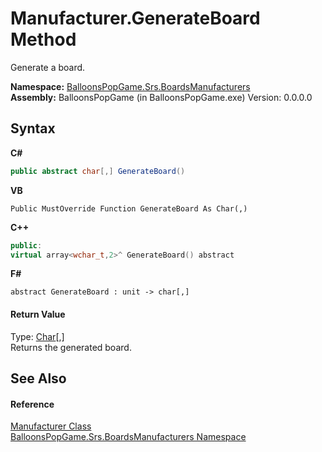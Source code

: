 # Manufacturer.GenerateBoard Method 
 

Generate a board.

**Namespace:**&nbsp;<a href="3bd603ba-9145-41ae-e13f-f7c86f71114f">BalloonsPopGame.Srs.BoardsManufacturers</a><br />**Assembly:**&nbsp;BalloonsPopGame (in BalloonsPopGame.exe) Version: 0.0.0.0

## Syntax

**C#**<br />
``` C#
public abstract char[,] GenerateBoard()
```

**VB**<br />
``` VB
Public MustOverride Function GenerateBoard As Char(,)
```

**C++**<br />
``` C++
public:
virtual array<wchar_t,2>^ GenerateBoard() abstract
```

**F#**<br />
``` F#
abstract GenerateBoard : unit -> char[,] 

```


#### Return Value
Type: <a href="http://msdn2.microsoft.com/en-us/library/k493b04s" target="_blank">Char</a>[,]<br />Returns the generated board.

## See Also


#### Reference
<a href="3c3d48ec-0329-e600-9188-3b91a2650e8d">Manufacturer Class</a><br /><a href="3bd603ba-9145-41ae-e13f-f7c86f71114f">BalloonsPopGame.Srs.BoardsManufacturers Namespace</a><br />